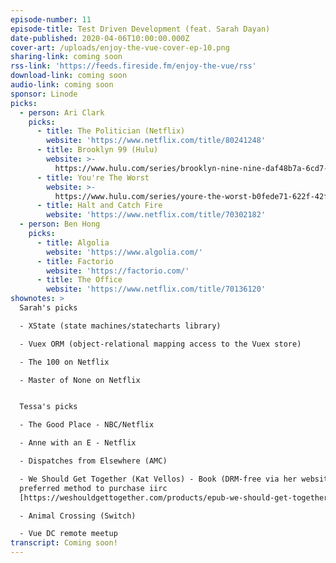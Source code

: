 ```yaml
---
episode-number: 11
episode-title: Test Driven Development (feat. Sarah Dayan)
date-published: 2020-04-06T10:00:00.000Z
cover-art: /uploads/enjoy-the-vue-cover-ep-10.png
sharing-link: coming soon
rss-link: 'https://feeds.fireside.fm/enjoy-the-vue/rss'
download-link: coming soon
audio-link: coming soon
sponsor: Linode
picks:
  - person: Ari Clark
    picks:
      - title: The Politician (Netflix)
        website: 'https://www.netflix.com/title/80241248'
      - title: Brooklyn 99 (Hulu)
        website: >-
          https://www.hulu.com/series/brooklyn-nine-nine-daf48b7a-6cd7-4ef6-b639-a4811ec95232
      - title: You're The Worst
        website: >-
          https://www.hulu.com/series/youre-the-worst-b0fede71-622f-42fe-b3e5-1c066540120b
      - title: Halt and Catch Fire
        website: 'https://www.netflix.com/title/70302182'
  - person: Ben Hong
    picks:
      - title: Algolia
        website: 'https://www.algolia.com/'
      - title: Factorio
        website: 'https://factorio.com/'
      - title: The Office
        website: 'https://www.netflix.com/title/70136120'
shownotes: >
  Sarah's picks

  - XState (state machines/statecharts library)

  - Vuex ORM (object-relational mapping access to the Vuex store)

  - The 100 on Netflix

  - Master of None on Netflix


  Tessa's picks

  - The Good Place - NBC/Netflix

  - Anne with an E - Netflix

  - Dispatches from Elsewhere (AMC)

  - We Should Get Together (Kat Vellos) - Book (DRM-free via her website and her
  preferred method to purchase iirc
  [https://weshouldgettogether.com/products/epub-we-should-get-together-the-secret-to-cultivating-better-friendships](https://weshouldgettogether.com/products/epub-we-should-get-together-the-secret-to-cultivating-better-friendships))

  - Animal Crossing (Switch)

  - Vue DC remote meetup
transcript: Coming soon!
---
```

